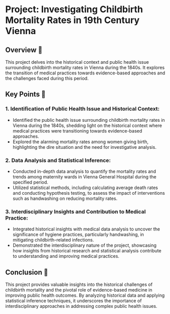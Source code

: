 # Project: Investigating Childbirth Mortality Rates in 19th Century Vienna

## Overview 📜
This project delves into the historical context and public health issue surrounding childbirth mortality rates in Vienna during the 1840s. It explores the transition of medical practices towards evidence-based approaches and the challenges faced during this period.

## Key Points 🚀
### 1. Identification of Public Health Issue and Historical Context:
- Identified the public health issue surrounding childbirth mortality rates in Vienna during the 1840s, shedding light on the historical context where medical practices were transitioning towards evidence-based approaches.
- Explored the alarming mortality rates among women giving birth, highlighting the dire situation and the need for investigative analysis.

### 2. Data Analysis and Statistical Inference:
- Conducted in-depth data analysis to quantify the mortality rates and trends among maternity wards in Vienna General Hospital during the specified period.
- Utilized statistical methods, including calculating average death rates and conducting hypothesis testing, to assess the impact of interventions such as handwashing on reducing mortality rates.

### 3. Interdisciplinary Insights and Contribution to Medical Practice:
- Integrated historical insights with medical data analysis to uncover the significance of hygiene practices, particularly handwashing, in mitigating childbirth-related infections.
- Demonstrated the interdisciplinary nature of the project, showcasing how insights from historical research and statistical analysis contribute to understanding and improving medical practices.

## Conclusion 🎉
This project provides valuable insights into the historical challenges of childbirth mortality and the pivotal role of evidence-based medicine in improving public health outcomes. By analyzing historical data and applying statistical inference techniques, it underscores the importance of interdisciplinary approaches in addressing complex public health issues.
